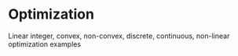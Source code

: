 # Optimization
Linear integer, convex, non-convex, discrete, continuous, non-linear optimization examples
